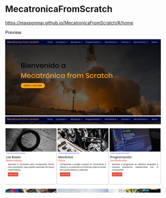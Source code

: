 # MecatronicaFromScratch

https://maxponmar.github.io/MecatronicaFromScratch/#/home

Preview

![Home Page](https://github.com/maxponmar/MecatronicaFromScratch/blob/master/PreviewImages/HomePage.png?raw=true)
![Cards](https://github.com/maxponmar/MecatronicaFromScratch/blob/master/PreviewImages/CardsPreview.png?raw=true)
